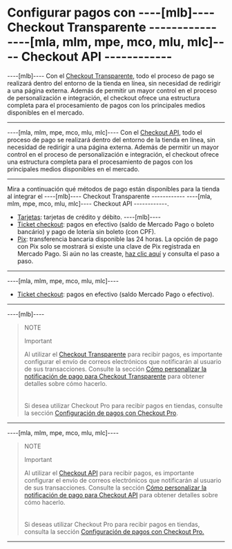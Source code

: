 # Configurar pagos con ----[mlb]---- Checkout Transparente ------------ ----[mla, mlm, mpe, mco, mlu, mlc]---- Checkout API ------------

----[mlb]----
Con el [Checkout Transparente](/developers/es/docs/checkout-api/landing), todo el proceso de pago se realizará dentro del entorno de la tienda en línea, sin necesidad de redirigir a una página externa. Además de permitir un mayor control en el proceso de personalización e integración, el checkout ofrece una estructura completa para el procesamiento de pagos con los principales medios disponibles en el mercado.

------------

----[mla, mlm, mpe, mco, mlu, mlc]----
Con el [Checkout API](/developers/es/docs/checkout-api/landing), todo el proceso de pago se realizará dentro del entorno de la tienda en línea, sin necesidad de redirigir a una página externa. Además de permitir un mayor control en el proceso de personalización e integración, el checkout ofrece una estructura completa para el procesamiento de pagos con los principales medios disponibles en el mercado.

------------

Mira a continuación qué métodos de pago están disponibles para la tienda al integrar el ----[mlb]---- Checkout Transparente ------------ ----[mla, mlm, mpe, mco, mlu, mlc]---- Checkout API ------------.

* [Tarjetas](/developers/es/docs/prestashop/payment-configuration/checkout-api/cards): tarjetas de crédito y débito.
----[mlb]----
* [Ticket checkout](/developers/es/docs/prestashop/payment-configuration/checkout-api/ticket-checkout): pagos en efectivo (saldo de Mercado Pago o boleto bancário) y pago de lotería sin boleto (con CPF).
* [Pix](/developers/es/docs/prestashop/payment-configuration/checkout-api/pix): transferencia bancaria disponible las 24 horas. La opción de pago con Pix solo se mostrará si existe una clave de Pix registrada en Mercado Pago. Si aún no las creaste, [haz clic aquí](https://www.youtube.com/watch?v=60tApKYVnkA) y consulta el paso a paso.
------------
----[mla, mlm, mpe, mco, mlu, mlc]---- 
* [Ticket checkout](/developers/es/docs/prestashop/payment-configuration/checkout-api/ticket-checkout): pagos en efectivo (saldo Mercado Pago o efectivo).
------------

----[mlb]----
> NOTE
>
> Important
>
> Al utilizar el [Checkout Transparente](/developers/es/guides/checkout-api/landing) para recibir pagos, es importante configurar el envío de correos electrónicos que notificarán al usuario de sus transacciones. Consulte la sección [Cómo personalizar la notificación de pago para Checkout Transparente](/developers/es/docs/prestashop/how-tos/email-customization) para obtener detalles sobre cómo hacerlo.<br>
> </br> <br/>
> Si desea utilizar Checkout Pro para recibir pagos en tiendas, consulte la sección [Configuración de pagos con Checkout Pro](/developers/es/docs/prestashop/payment-setup/checkout-pro).
------------

----[mla, mlm, mpe, mco, mlu, mlc]---- 
> NOTE
>
> Important
>
> Al utilizar el [Checkout API](/developers/es/guides/checkout-api/landing) para recibir pagos, es importante configurar el envío de correos electrónicos que notificarán al usuario de sus transacciones. Consulte la sección [Cómo personalizar la notificación de pago para Checkout API](/developers/es/docs/prestashop/how-tos/email-customization) para obtener detalles sobre cómo hacerlo.<br>
> </br> <br/>
> Si deseas utilizar Checkout Pro para recibir pagos en tiendas, consulta la sección [Configuración de pagos con Checkout Pro.](/developers/es/docs/prestashop/payment-configuration/checkout-pro)
------------